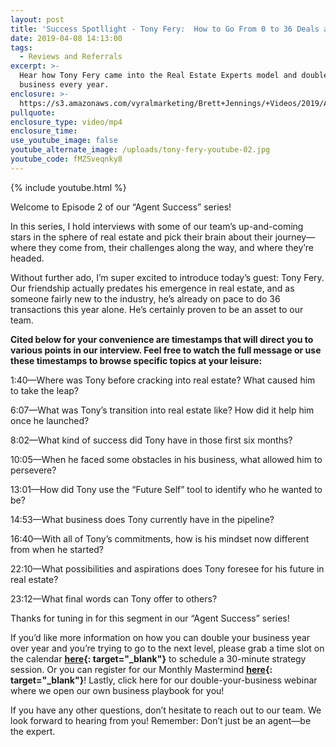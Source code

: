 ```yaml
---
layout: post
title: 'Success Spotllight - Tony Fery:  How to Go From 0 to 36 Deals a Year'
date: 2019-04-08 14:13:00
tags:
  - Reviews and Referrals
excerpt: >-
  Hear how Tony Fery came into the Real Estate Experts model and doubled his
  business every year.
enclosure: >-
  https://s3.amazonaws.com/vyralmarketing/Brett+Jennings/+Videos/2019/April/Real+Estate+Experts-+Success+Spotllight+-+Tony+Fery-+How+to+Go+From+0+to+36+Deals+a+Year.mp4
pullquote:
enclosure_type: video/mp4
enclosure_time:
use_youtube_image: false
youtube_alternate_image: /uploads/tony-fery-youtube-02.jpg
youtube_code: fMZSveqnky8
---
```


{% include youtube.html %}

Welcome to Episode 2 of our “Agent Success” series\!&nbsp;

In this series, I hold interviews with some of our team’s up-and-coming stars in the sphere of real estate and pick their brain about their journey—where they come from, their challenges along the way, and where they’re headed.

Without further ado, I’m super excited to introduce today’s guest: Tony Fery. Our friendship actually predates his emergence in real estate, and as someone fairly new to the industry, he’s already on pace to do 36 transactions this year alone. He’s certainly proven to be an asset to our team. &nbsp;

**Cited below for your convenience are timestamps that will direct you to various points in our interview. Feel free to watch the full message or use these timestamps to browse specific topics at your leisure:&nbsp;**

1:40—Where was Tony before cracking into real estate? What caused him to take the leap?

6:07—What was Tony’s transition into real estate like? How did it help him once he launched? &nbsp;

8:02—What kind of success did Tony have in those first six months?

10:05—When he faced some obstacles in his business, what allowed him to persevere?&nbsp;

13:01—How did Tony use the “Future Self” tool to identify who he wanted to be?

14:53—What business does Tony currently have in the pipeline?&nbsp;

16:40—With all of Tony’s commitments, how is his mindset now different from when he started?&nbsp;

22:10—What possibilities and aspirations does Tony foresee for his future in real estate?&nbsp;

23:12—What final words can Tony offer to others?&nbsp;

Thanks for tuning in for this segment in our “Agent Success” series\!&nbsp;

If you’d like more information on how you can double your business year over year and you’re trying to go to the next level, please grab a time slot on the calendar **[here](https://bearealexpert.com/strategy-call/){: target="_blank"}** to schedule a 30-minute strategy session. Or you can register for our Monthly Mastermind **[here](https://docs.google.com/forms/d/e/1FAIpQLSdupJkt2cjDwMzfiFaH0Sl7SdLa_cPfnolaCEiGE5O6_84HSA/viewform){: target="_blank"}**\! Lastly, click here for our double-your-business webinar where we open our own business playbook for you\!&nbsp;

If you have any other questions, don’t hesitate to reach out to our team. We look forward to hearing from you\! Remember: Don’t just be an agent—be the expert.
